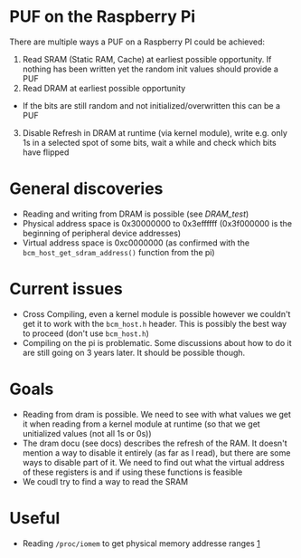 PUF on the Raspberry Pi
=======================

There are multiple ways a PUF on a Raspberry PI could be achieved:

1. Read SRAM (Static RAM, Cache) at earliest possible opportunity. If nothing
has been written yet the random init values should provide a PUF
2. Read DRAM at earliest possible opportunity
  * If the bits are still random and not initialized/overwritten this can be a
    PUF
3. Disable Refresh in DRAM at runtime (via kernel module), write e.g. only 1s
in a selected spot of some bits, wait a while and check which bits have flipped

# General discoveries

* Reading and writing from DRAM is possible (see *DRAM_test*)
* Physical address space is 0x30000000 to 0x3effffff (0x3f000000 is the
beginning of peripheral device addresses)
* Virtual address space is 0xc0000000 (as confirmed with the
`bcm_host_get_sdram_address()` function from the pi)

# Current issues
* Cross Compiling, even a kernel module is possible however we couldn't get it to work with the
`bcm_host.h` header. This is possibly the best way to proceed (don't use `bcm_host.h`)
* Compiling on the pi is problematic. Some discussions about how to do it are
still going on 3 years later. It should be possible though.

# Goals
* Reading from dram is possible. We need to see with what values we get it when
reading from a kernel module at runtime (so that we get unitialized values (not all 1s or 0s))
* The dram docu (see docs) describes the refresh of the RAM. It doesn't mention
a way to disable it entirely (as far as I read), but there are some ways to
disable part of it. We need to find out what the virtual address of these
registers is and if using these functions is feasible
* We coudl try to find a way to read the SRAM

# Useful
* Reading `/proc/iomem` to get physical memory addresse ranges [1](https://superuser.com/questions/480451/what-kind-of-memory-addresses-are-the-ones-shown-by-proc-ioports-and-proc-iomem)

